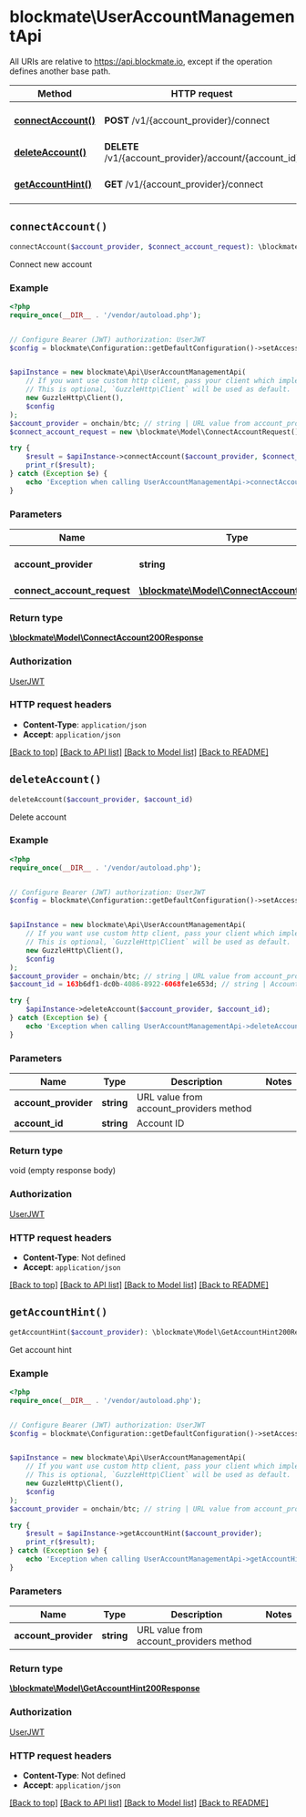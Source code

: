 # blockmate\UserAccountManagementApi

All URIs are relative to https://api.blockmate.io, except if the operation defines another base path.

| Method | HTTP request | Description |
| ------------- | ------------- | ------------- |
| [**connectAccount()**](UserAccountManagementApi.md#connectAccount) | **POST** /v1/{account_provider}/connect | Connect new account |
| [**deleteAccount()**](UserAccountManagementApi.md#deleteAccount) | **DELETE** /v1/{account_provider}/account/{account_id} | Delete account |
| [**getAccountHint()**](UserAccountManagementApi.md#getAccountHint) | **GET** /v1/{account_provider}/connect | Get account hint |


## `connectAccount()`

```php
connectAccount($account_provider, $connect_account_request): \blockmate\Model\ConnectAccount200Response
```

Connect new account

### Example

```php
<?php
require_once(__DIR__ . '/vendor/autoload.php');


// Configure Bearer (JWT) authorization: UserJWT
$config = blockmate\Configuration::getDefaultConfiguration()->setAccessToken('YOUR_ACCESS_TOKEN');


$apiInstance = new blockmate\Api\UserAccountManagementApi(
    // If you want use custom http client, pass your client which implements `GuzzleHttp\ClientInterface`.
    // This is optional, `GuzzleHttp\Client` will be used as default.
    new GuzzleHttp\Client(),
    $config
);
$account_provider = onchain/btc; // string | URL value from account_providers method
$connect_account_request = new \blockmate\Model\ConnectAccountRequest(); // \blockmate\Model\ConnectAccountRequest | OK

try {
    $result = $apiInstance->connectAccount($account_provider, $connect_account_request);
    print_r($result);
} catch (Exception $e) {
    echo 'Exception when calling UserAccountManagementApi->connectAccount: ', $e->getMessage(), PHP_EOL;
}
```

### Parameters

| Name | Type | Description  | Notes |
| ------------- | ------------- | ------------- | ------------- |
| **account_provider** | **string**| URL value from account_providers method | |
| **connect_account_request** | [**\blockmate\Model\ConnectAccountRequest**](../Model/ConnectAccountRequest.md)| OK | [optional] |

### Return type

[**\blockmate\Model\ConnectAccount200Response**](../Model/ConnectAccount200Response.md)

### Authorization

[UserJWT](../../README.md#UserJWT)

### HTTP request headers

- **Content-Type**: `application/json`
- **Accept**: `application/json`

[[Back to top]](#) [[Back to API list]](../../README.md#endpoints)
[[Back to Model list]](../../README.md#models)
[[Back to README]](../../README.md)

## `deleteAccount()`

```php
deleteAccount($account_provider, $account_id)
```

Delete account

### Example

```php
<?php
require_once(__DIR__ . '/vendor/autoload.php');


// Configure Bearer (JWT) authorization: UserJWT
$config = blockmate\Configuration::getDefaultConfiguration()->setAccessToken('YOUR_ACCESS_TOKEN');


$apiInstance = new blockmate\Api\UserAccountManagementApi(
    // If you want use custom http client, pass your client which implements `GuzzleHttp\ClientInterface`.
    // This is optional, `GuzzleHttp\Client` will be used as default.
    new GuzzleHttp\Client(),
    $config
);
$account_provider = onchain/btc; // string | URL value from account_providers method
$account_id = 163b6df1-dc0b-4086-8922-6068fe1e653d; // string | Account ID

try {
    $apiInstance->deleteAccount($account_provider, $account_id);
} catch (Exception $e) {
    echo 'Exception when calling UserAccountManagementApi->deleteAccount: ', $e->getMessage(), PHP_EOL;
}
```

### Parameters

| Name | Type | Description  | Notes |
| ------------- | ------------- | ------------- | ------------- |
| **account_provider** | **string**| URL value from account_providers method | |
| **account_id** | **string**| Account ID | |

### Return type

void (empty response body)

### Authorization

[UserJWT](../../README.md#UserJWT)

### HTTP request headers

- **Content-Type**: Not defined
- **Accept**: `application/json`

[[Back to top]](#) [[Back to API list]](../../README.md#endpoints)
[[Back to Model list]](../../README.md#models)
[[Back to README]](../../README.md)

## `getAccountHint()`

```php
getAccountHint($account_provider): \blockmate\Model\GetAccountHint200Response
```

Get account hint

### Example

```php
<?php
require_once(__DIR__ . '/vendor/autoload.php');


// Configure Bearer (JWT) authorization: UserJWT
$config = blockmate\Configuration::getDefaultConfiguration()->setAccessToken('YOUR_ACCESS_TOKEN');


$apiInstance = new blockmate\Api\UserAccountManagementApi(
    // If you want use custom http client, pass your client which implements `GuzzleHttp\ClientInterface`.
    // This is optional, `GuzzleHttp\Client` will be used as default.
    new GuzzleHttp\Client(),
    $config
);
$account_provider = onchain/btc; // string | URL value from account_providers method

try {
    $result = $apiInstance->getAccountHint($account_provider);
    print_r($result);
} catch (Exception $e) {
    echo 'Exception when calling UserAccountManagementApi->getAccountHint: ', $e->getMessage(), PHP_EOL;
}
```

### Parameters

| Name | Type | Description  | Notes |
| ------------- | ------------- | ------------- | ------------- |
| **account_provider** | **string**| URL value from account_providers method | |

### Return type

[**\blockmate\Model\GetAccountHint200Response**](../Model/GetAccountHint200Response.md)

### Authorization

[UserJWT](../../README.md#UserJWT)

### HTTP request headers

- **Content-Type**: Not defined
- **Accept**: `application/json`

[[Back to top]](#) [[Back to API list]](../../README.md#endpoints)
[[Back to Model list]](../../README.md#models)
[[Back to README]](../../README.md)
